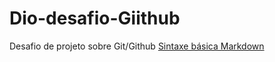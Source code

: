 # Dio-desafio-Giithub
Desafio de projeto sobre Git/Github
[Sintaxe básica Markdown](https://www.markdownguide.org/)
